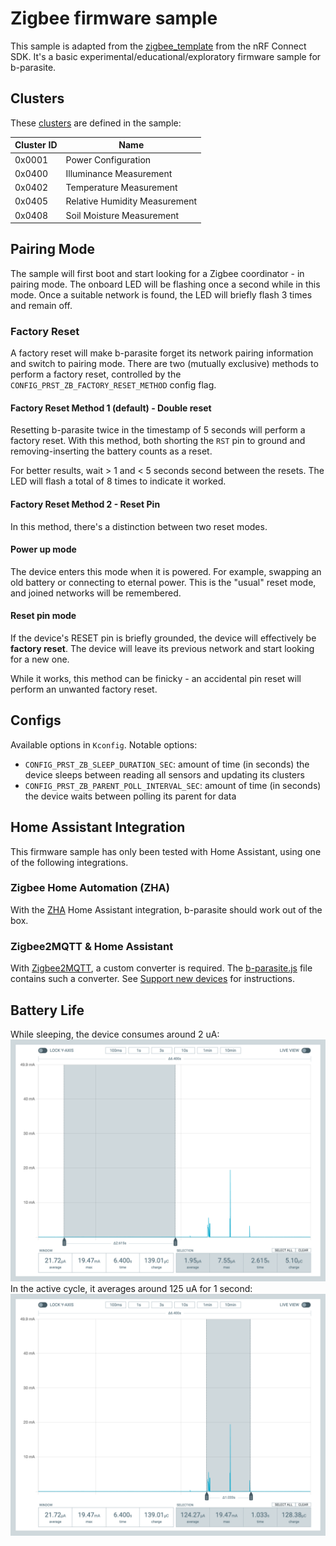 # Zigbee firmware sample
This sample is adapted from the [zigbee_template](https://developer.nordicsemi.com/nRF_Connect_SDK/doc/latest/nrf/samples/zigbee/template/README.html) from the nRF Connect SDK. It's a basic experimental/educational/exploratory firmware sample for b-parasite.

## Clusters
These [clusters](https://en.wikipedia.org/wiki/Zigbee#Cluster_library) are defined in the sample:

|Cluster ID|Name|
|--------|---|
|0x0001|Power Configuration|
|0x0400|Illuminance Measurement|
|0x0402|Temperature Measurement|
|0x0405|Relative Humidity Measurement|
|0x0408|Soil Moisture Measurement|

## Pairing Mode
The sample will first boot and start looking for a Zigbee coordinator - in pairing mode. The onboard LED will be flashing once a second while in this mode. Once a suitable network is found, the LED will briefly flash 3 times and remain off.

### Factory Reset
A factory reset will make b-parasite forget its network pairing information and switch to pairing mode. There are two (mutually exclusive) methods to perform a factory reset, controlled by the `CONFIG_PRST_ZB_FACTORY_RESET_METHOD` config flag.

#### Factory Reset Method 1 (default) - Double reset
Resetting b-parasite twice in the timestamp of 5 seconds will perform a factory reset. With this method, both shorting the `RST` pin to ground and removing-inserting the battery counts as a reset.

For better results, wait > 1 and < 5 seconds second between the resets. The LED will flash a total of 8 times to indicate it worked.

#### Factory Reset Method 2 - Reset Pin
In this method, there's a distinction between two reset modes.

#### Power up mode
The device enters this mode when it is powered. For example, swapping an old battery or connecting to eternal power. This is the "usual" reset mode, and joined networks will be remembered.

#### Reset pin mode
If the device's RESET pin is briefly grounded, the device will effectively be **factory reset**. The device will leave its previous network and start looking for a new one.

While it works, this method can be finicky - an accidental pin reset will perform an unwanted factory reset.

## Configs
Available options in `Kconfig`. Notable options:
* `CONFIG_PRST_ZB_SLEEP_DURATION_SEC`: amount of time (in seconds) the device sleeps between reading all sensors and updating its clusters
* `CONFIG_PRST_ZB_PARENT_POLL_INTERVAL_SEC`: amount of time (in seconds) the device waits between polling its parent for data

## Home Assistant Integration
This firmware sample has only been tested with Home Assistant, using one of the following integrations.

### Zigbee Home Automation (ZHA)
With the [ZHA](https://www.home-assistant.io/integrations/zha) Home Assistant integration, b-parasite should work out of the box.

### Zigbee2MQTT & Home Assistant
With [Zigbee2MQTT](https://zigbee2mqtt.io/), a custom converter is required. The [b-parasite.js](b-parasite.js) file contains such a converter. See [Support new devices](https://www.zigbee2mqtt.io/advanced/support-new-devices/01_support_new_devices.html) for instructions.

## Battery Life
While sleeping, the device consumes around 2 uA:
![sleeping current](./media/power-profile/sleeping.png)
In the active cycle, it averages around 125 uA for 1 second:
![active current](media/power-profile/active.png)

